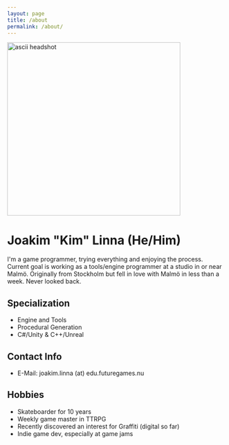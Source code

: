 ```yaml
---
layout: page
title: /about
permalink: /about/
---
```

<img src="../assets/images/about/ascii_headshot_2.png" alt="ascii headshot" width="400"/>

# Joakim "Kim" Linna (He/Him)

I'm a game programmer, trying everything and enjoying the process. Current goal is working as a tools/engine programmer at a studio in or near Malmö. Originally from Stockholm but fell in love with Malmö in less than a week. Never looked back.

## Specialization
- Engine and Tools
- Procedural Generation
- C#/Unity & C++/Unreal

## Contact Info
- E-Mail: joakim.linna (at) edu.futuregames.nu

## Hobbies
- Skateboarder for 10 years 
- Weekly game master in TTRPG 
- Recently discovered an interest for Graffiti (digital so far)
- Indie game dev, especially at game jams